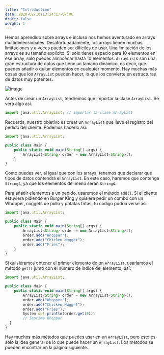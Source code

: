 ```yaml
---
title: "Introduction"
date: 2020-02-10T13:24:17-07:00
draft: false
weight: 1
---
```


Hemos aprendido sobre arrays e incluso nos hemos aventurado en arrays multidimensionales. Desafortunadamente, los arrays tienen muchas limitaciones y a veces pueden ser difíciles de usar. Una limitación de los arrays es su tamaño explícito. Si solo tienes espacio para 10 elementos en ese array, solo puedes almacenar hasta 10 elementos. `ArrayList`s son una gran estructura de datos que tiene un tamaño dinámico, es decir, que puedes añadir o quitar elementos en cualquier momento. Hay muchas más cosas que los `ArrayList` pueden hacer, lo que los convierte en estructuras de datos muy potentes.

![image](../img/arraylist.png)

Antes de crear un `ArrayList`, tendremos que importar la clase `ArrayList`. Se verá algo así.

```js javascript
import java.util.ArrayList; // importar la clase ArrayList
```

Recuerda, nuestro objetivo es crear un `ArrayList` que lleve el registro del pedido del cliente. Podemos hacerlo así:

```js javascript
import java.util.ArrayList;

public class Main {
    public static void main(String[] args) {
        ArrayList<String> order = new ArrayList<String>();
    }
}
```

Como puedes ver, al igual que con los arrays, tenemos que declarar qué tipos de datos contendrá el `ArrayList`. En este caso, haremos que contenga `String`s, ya que los elementos del menú serán `String`s. 

Para añadir elementos a un pedido, usaremos el método `add()`. Si el cliente estuviera pidiendo en Burger King y quisiera pedir un combo con un Whopper, nuggets de pollo y patatas fritas, tu código podría verse así.

```js javascript
import java.util.ArrayList;

public class Main {
    public static void main(String[] args) {
        ArrayList<String> order = new ArrayList<String>();
        order.add("Whopper");
        order.add("Chicken Nugget");
        order.add("Fries");
    }
}
```

Si quisiéramos obtener el primer elemento de un `ArrayList`, usaríamos el método `get()` junto con el número de índice del elemento, así:

```js javascript
import java.util.ArrayList;

public class Main {
    public static void main(String[] args) {
        ArrayList<String> order = new ArrayList<String>();
        order.add("Whopper");
        order.add("Chicken Nugget");
        order.add("Fries");
        System.out.println(order.get(0));
        // Imprime Whopper
  }
}
```

Hay muchos más métodos que puedes usar en un `ArrayList`, pero esto es solo la idea general de lo que puede hacer un `ArrayList`. Los métodos se pueden encontrar en la página siguiente.